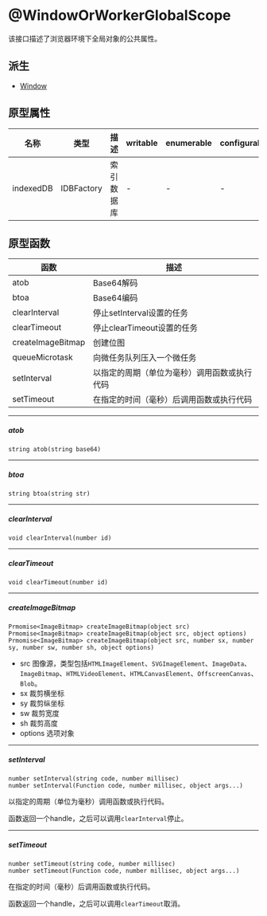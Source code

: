 # @WindowOrWorkerGlobalScope

该接口描述了浏览器环境下全局对象的公共属性。

## 派生

- [Window](window.md)

## 原型属性

| 名称 | 类型 | 描述 |  writable | enumerable | configurable |
|---|---|---|---|---|---|
| indexedDB | IDBFactory | 索引数据库 | - | - | - |

## 原型函数

| 函数 | 描述 |
|---|---|
| atob | Base64解码 |
| btoa | Base64编码 |
| clearInterval | 停止setInterval设置的任务 |
| clearTimeout | 停止clearTimeout设置的任务 |
| createImageBitmap | 创建位图 |
| queueMicrotask | 向微任务队列压入一个微任务 | 
| setInterval | 以指定的周期（单位为毫秒）调用函数或执行代码 |
| setTimeout | 在指定的时间（毫秒）后调用函数或执行代码 |

---

##### atob

```
string atob(string base64)
```

---

##### btoa

```
string btoa(string str)
```

---

##### clearInterval

```
void clearInterval(number id)
```

---

##### clearTimeout

```
void clearTimeout(number id)
```

---

##### createImageBitmap

```
Prmomise<ImageBitmap> createImageBitmap(object src)
Prmomise<ImageBitmap> createImageBitmap(object src, object options)
Prmomise<ImageBitmap> createImageBitmap(object src, number sx, number sy, number sw, number sh, object options)
```

- src 图像源，类型包括`HTMLImageElement`、`SVGImageElement`、`ImageData`、`ImageBitmap`、`HTMLVideoElement`、`HTMLCanvasElement`、`OffscreenCanvas`、` Blob`。
- sx 裁剪横坐标
- sy 裁剪纵坐标
- sw 裁剪宽度
- sh 裁剪高度
- options 选项对象

---

##### setInterval	

```
number setInterval(string code, number millisec)
number setInterval(Function code, number millisec, object args...)	
```

以指定的周期（单位为毫秒）调用函数或执行代码。

函数返回一个handle，之后可以调用`clearInterval`停止。

---

##### setTimeout	
```
number setTimeout(string code, number millisec)
number setTimeout(Function code, number millisec, object args...)
```

在指定的时间（毫秒）后调用函数或执行代码。

函数返回一个handle，之后可以调用`clearTimeout`取消。